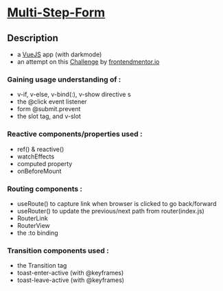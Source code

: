 # [Multi-Step-Form](https://fidly-multistepform.netlify.app/) 

## Description
 - a [VueJS](https://vuejs.org/guide/introduction.html) app (with darkmode)
 - an attempt on this [Challenge](https://www.frontendmentor.io/challenges/multistep-form-YVAnSdqQBJ) by [frontendmentor.io](https://www.frontendmentor.io/)
 
 ### Gaining usage understanding of :
 - v-if, v-else, v-bind(:), v-show directive s
 - the @click event listener
 - form @submit.prevent
 - the slot tag, and v-slot
 
 ### Reactive components/properties used :
 - ref() & reactive()
 - watchEffects
 - computed property
 - onBeforeMount
 
### Routing components :
- useRoute() to capture link when browser is clicked to go back/forward
- useRouter() to update the previous/next path from router(index.js)
- RouterLink
- RouterView
- the :to binding 

### Transition components used :
- the Transition tag
- toast-enter-active (with @keyframes)
- toast-leave-active (with @keyframes)
